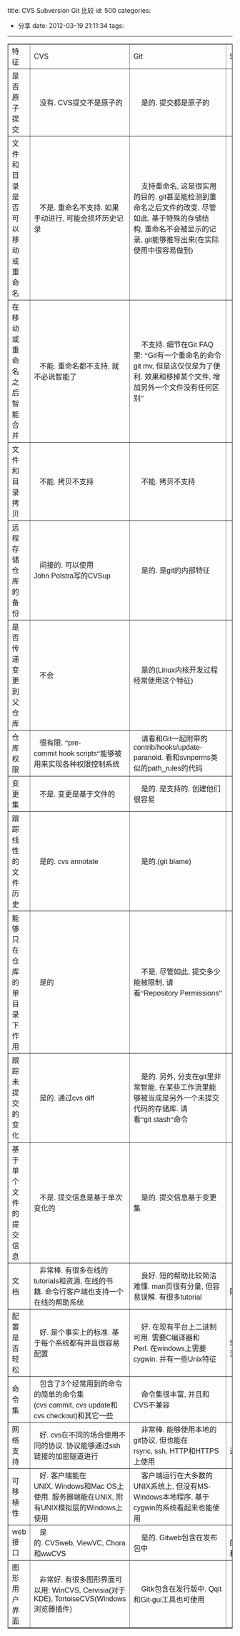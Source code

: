 title: CVS Subversion Git 比较
id: 500
categories:
  - 分享
date: 2012-03-19 21:11:34
tags:
---

<table border="1" width="90%">
<tbody>
<tr>
<td valign="center" width="84">特征</td>
<td valign="center" width="96">CVS</td>
<td valign="center" width="131">Git</td>
<td valign="center" width="96">Subversion</td>
</tr>
<tr>
<td valign="center" width="84">是否原子提交</td>
<td valign="center" width="96">   没有<span style="font-family: Arial;">. CVS</span><span style="font-family: 宋体;">提交不是原子的</span></td>
<td valign="center" width="131">    是的<span style="font-family: Arial;">. </span><span style="font-family: 宋体;">提交都是原子的</span></td>
<td valign="center" width="96">  提交都是原子的</td>
</tr>
<tr>
<td valign="center" width="84">文件和目录是否可以移动或重命名</td>
<td valign="center" width="96">   不是<span style="font-family: Arial;">. </span><span style="font-family: 宋体;">重命名不支持</span><span style="font-family: Arial;">. </span><span style="font-family: 宋体;">如果手动进行</span><span style="font-family: Arial;">, </span><span style="font-family: 宋体;">可能会损坏历史记录</span></td>
<td valign="center" width="131">    支持重命名<span style="font-family: Arial;">, </span><span style="font-family: 宋体;">这是很实用的目的</span><span style="font-family: Arial;">. git</span><span style="font-family: 宋体;">甚至能检测到重命名之后文件的改变</span><span style="font-family: Arial;">. </span><span style="font-family: 宋体;">尽管如此</span><span style="font-family: Arial;">, </span><span style="font-family: 宋体;">基于特殊的存储结构</span><span style="font-family: Arial;">, </span><span style="font-family: 宋体;">重命名不会被显示的记录</span><span style="font-family: Arial;">, git</span><span style="font-family: 宋体;">能够推导出来</span><span style="font-family: Arial;">(</span><span style="font-family: 宋体;">在实际使用中很容易做到</span><span style="font-family: Arial;">)</span></td>
<td valign="center" width="96">  是的<span style="font-family: Arial;">. </span><span style="font-family: 宋体;">支持重命名</span></td>
</tr>
<tr>
<td valign="center" width="84">在移动或重命名之后智能合并</td>
<td valign="center" width="96">   不能<span style="font-family: Arial;">. </span><span style="font-family: 宋体;">重命名都不支持</span><span style="font-family: Arial;">, </span><span style="font-family: 宋体;">就不必说智能了</span></td>
<td valign="center" width="131">    不支持<span style="font-family: Arial;">. </span><span style="font-family: 宋体;">细节在</span><span style="font-family: Arial;">Git FAQ</span><span style="font-family: 宋体;">里</span><span style="font-family: Arial;">: </span><span style="font-family: 'Times New Roman';">“</span><span style="font-family: Arial;">Git</span><span style="font-family: 宋体;">有一个重命名的命令</span><span style="font-family: Arial;">git mv, </span><span style="font-family: 宋体;">但是这仅仅是为了便利</span><span style="font-family: Arial;">. </span><span style="font-family: 宋体;">效果和移掉某个文件</span><span style="font-family: Arial;">, </span><span style="font-family: 宋体;">增加另外一个文件没有任何区别</span><span style="font-family: 'Times New Roman';">”</span></td>
<td valign="center" width="96">  不支持<span style="font-family: Arial;">. </span><span style="font-family: 'Times New Roman';">“</span><span style="font-family: Arial;">svn help me</span><span style="font-family: 'Times New Roman';">“</span><span style="font-family: 宋体;">中提到</span><span style="font-family: 'Times New Roman';">“</span><span style="font-family: 宋体;">注意</span><span style="font-family: Arial;">: </span><span style="font-family: 宋体;">这个子命令相当于拷贝和删除</span><span style="font-family: Arial;">.</span><span style="font-family: 'Times New Roman';">“</span><span style="font-family: 宋体;">并且可能有个</span><span style="font-family: Arial;">bug</span></td>
</tr>
<tr>
<td valign="center" width="84">文件和目录拷贝</td>
<td valign="center" width="96">   不能<span style="font-family: Arial;">. </span><span style="font-family: 宋体;">拷贝不支持</span></td>
<td valign="center" width="131">    不能<span style="font-family: Arial;">. </span><span style="font-family: 宋体;">拷贝不支持</span></td>
<td valign="center" width="96">  是的<span style="font-family: Arial;">. </span><span style="font-family: 宋体;">并且拷贝非常容易</span><span style="font-family: Arial;">(O(1)). </span><span style="font-family: 宋体;">包括产生分支</span></td>
</tr>
<tr>
<td valign="center" width="84">远程存储仓库的备份</td>
<td valign="center" width="96">   间接的<span style="font-family: Arial;">. </span><span style="font-family: 宋体;">可以使用</span><span style="font-family: Arial;">John Polstra</span><span style="font-family: 宋体;">写的</span><span style="font-family: Arial;">CVSup</span></td>
<td valign="center" width="131">    是的<span style="font-family: Arial;">. </span><span style="font-family: 宋体;">是</span><span style="font-family: Arial;">git</span><span style="font-family: 宋体;">的内部特征</span></td>
<td valign="center" width="96">  间接的<span style="font-family: Arial;">. </span><span style="font-family: 宋体;">可以使用</span><span style="font-family: Arial;">Chia-liang Kao</span><span style="font-family: 宋体;">的</span><span style="font-family: Arial;">SVN::Mirror</span><span style="font-family: 宋体;">插件</span><span style="font-family: Arial;">(</span><span style="font-family: 宋体;">好像是台湾人</span><span style="font-family: Arial;">)</span><span style="font-family: 宋体;">或</span><span style="font-family: Arial;">Shlomi Fish</span><span style="font-family: 宋体;">的</span><span style="font-family: Arial;">SVN-Pusher</span><span style="font-family: 宋体;">工具</span></td>
</tr>
<tr>
<td valign="center" width="84">是否传递变更到父仓库</td>
<td valign="center" width="96">   不会</td>
<td valign="center" width="131">    是的<span style="font-family: Arial;">(Linux</span><span style="font-family: 宋体;">内核开发过程经常使用这个特征</span><span style="font-family: Arial;">)</span></td>
<td valign="center" width="96">  是的<span style="font-family: Arial;">, </span><span style="font-family: 宋体;">使用要么是</span><span style="font-family: Arial;">Chia-Ling Kao</span><span style="font-family: 宋体;">的</span><span style="font-family: Arial;">SVN::Mirror</span><span style="font-family: 宋体;">脚本或者</span><span style="font-family: Arial;">Shlomi Fish</span><span style="font-family: 宋体;">的</span><span style="font-family: Arial;">svn-push</span><span style="font-family: 宋体;">工具</span></td>
</tr>
<tr>
<td valign="center" width="84">仓库权限</td>
<td valign="center" width="96">   很有限<span style="font-family: Arial;">. </span><span style="font-family: 'Times New Roman';">“</span><span style="font-family: Arial;">pre-commit hook scripts</span><span style="font-family: 'Times New Roman';">“</span><span style="font-family: 宋体;">能够被用来实现各种权限控制系统</span></td>
<td valign="center" width="131">    请看和<span style="font-family: Arial;">Git</span><span style="font-family: 宋体;">一起附带的</span><span style="font-family: Arial;">contrib/hooks/update-paranoid. </span><span style="font-family: 宋体;">看和</span><span style="font-family: Arial;">svnperms</span><span style="font-family: 宋体;">类似的</span><span style="font-family: Arial;">path_rules</span><span style="font-family: 宋体;">的代码</span></td>
<td valign="center" width="96">  是的<span style="font-family: Arial;">. </span><span style="font-family: 宋体;">基于</span><span style="font-family: Arial;">HTTP</span><span style="font-family: 宋体;">权限的</span><span style="font-family: Arial;">WebDAV-based</span><span style="font-family: 宋体;">模块能够支持基于目录级的仓库</span></td>
</tr>
<tr>
<td valign="center" width="84">变更集</td>
<td valign="center" width="96">   不是<span style="font-family: Arial;">. </span><span style="font-family: 宋体;">变更是基于文件的</span></td>
<td valign="center" width="131">    是的<span style="font-family: Arial;">. </span><span style="font-family: 宋体;">是支持的</span><span style="font-family: Arial;">, </span><span style="font-family: 宋体;">创建他们很容易</span></td>
<td valign="center" width="96">  部分支持<span style="font-family: Arial;">. </span><span style="font-family: 宋体;">对于一次提交会隐式创建一个变更集</span></td>
</tr>
<tr>
<td valign="center" width="84">跟踪线性的文件历史</td>
<td valign="center" width="96">   是的<span style="font-family: Arial;">. cvs annotate</span></td>
<td valign="center" width="131">    是的<span style="font-family: Arial;">.(git blame)</span></td>
<td valign="center" width="96">  是的<span style="font-family: Arial;">(svn blame)</span></td>
</tr>
<tr>
<td valign="center" width="84">能够只在仓库的单目录下作用</td>
<td valign="center" width="96">   是的</td>
<td valign="center" width="131">    不是<span style="font-family: Arial;">. </span><span style="font-family: 宋体;">尽管如此</span><span style="font-family: Arial;">, </span><span style="font-family: 宋体;">提交多少能被限制</span><span style="font-family: Arial;">, </span><span style="font-family: 宋体;">请看</span><span style="font-family: 'Times New Roman';">“</span><span style="font-family: Arial;">Repository Permissions</span><span style="font-family: 'Times New Roman';">”</span></td>
<td valign="center" width="96">  是的</td>
</tr>
<tr>
<td valign="center" width="84">跟踪未提交的变化</td>
<td valign="center" width="96">   是的<span style="font-family: Arial;">. </span><span style="font-family: 宋体;">通过</span><span style="font-family: Arial;">cvs diff</span></td>
<td valign="center" width="131">    是的<span style="font-family: Arial;">. </span><span style="font-family: 宋体;">另外</span><span style="font-family: Arial;">, </span><span style="font-family: 宋体;">分支在</span><span style="font-family: Arial;">git</span><span style="font-family: 宋体;">里非常智能</span><span style="font-family: Arial;">, </span><span style="font-family: 宋体;">在某些工作流里能够被当成是另外一个未提交代码的存储库</span><span style="font-family: Arial;">. </span><span style="font-family: 宋体;">请看</span><span style="font-family: 'Times New Roman';">“</span><span style="font-family: Arial;">git stash</span><span style="font-family: 'Times New Roman';">“</span><span style="font-family: 宋体;">命令</span></td>
<td valign="center" width="96">  是的<span style="font-family: Arial;">. </span><span style="font-family: 宋体;">使用</span><span style="font-family: Arial;">svn diff</span></td>
</tr>
<tr>
<td valign="center" width="84">基于单个文件的提交信息</td>
<td valign="center" width="96">   不是<span style="font-family: Arial;">. </span><span style="font-family: 宋体;">提交信息是基于单次变化的</span></td>
<td valign="center" width="131">    是的<span style="font-family: Arial;">. </span><span style="font-family: 宋体;">提交信息基于变更集</span></td>
<td valign="center" width="96">  不是<span style="font-family: Arial;">. </span><span style="font-family: 宋体;">没有这个特征</span></td>
</tr>
<tr>
<td valign="center" width="84">文档</td>
<td valign="center" width="96">   非常棒<span style="font-family: Arial;">. </span><span style="font-family: 宋体;">有很多在线的</span><span style="font-family: Arial;">tutorials</span><span style="font-family: 宋体;">和资源</span><span style="font-family: Arial;">, </span><span style="font-family: 宋体;">在线的书籍</span><span style="font-family: Arial;">. </span><span style="font-family: 宋体;">命令行客户端也支持一个在线的帮助系统</span></td>
<td valign="center" width="131">    良好<span style="font-family: Arial;">. </span><span style="font-family: 宋体;">短的帮助比较简洁难懂</span><span style="font-family: Arial;">. man</span><span style="font-family: 宋体;">页很有分量</span><span style="font-family: Arial;">, </span><span style="font-family: 宋体;">但容易误解</span><span style="font-family: Arial;">. </span><span style="font-family: 宋体;">有很多</span><span style="font-family: Arial;">tutorial</span></td>
<td valign="center" width="96">  很好<span style="font-family: Arial;">. </span><span style="font-family: 宋体;">有一些在线的书籍和一些在线的</span><span style="font-family: Arial;">tutorials</span><span style="font-family: 宋体;">和资源</span><span style="font-family: Arial;">. </span><span style="font-family: 宋体;">并且书籍是以</span><span style="font-family: Arial;">docbook/xml</span><span style="font-family: 宋体;">写的所以很容易变换成其他格式</span><span style="font-family: Arial;">. </span><span style="font-family: 宋体;">命令行同样提供了在线的帮助系统</span></td>
</tr>
<tr>
<td valign="center" width="84">配置是否轻松</td>
<td valign="center" width="96">   好<span style="font-family: Arial;">. </span><span style="font-family: 宋体;">是个事实上的标准</span><span style="font-family: Arial;">. </span><span style="font-family: 宋体;">基于每个系统都有并且很容易配置</span></td>
<td valign="center" width="131">    好<span style="font-family: Arial;">. </span><span style="font-family: 宋体;">在现有平台上二进制可用</span><span style="font-family: Arial;">. </span><span style="font-family: 宋体;">需要</span><span style="font-family: Arial;">C</span><span style="font-family: 宋体;">编译器和</span><span style="font-family: Arial;">Perl. </span><span style="font-family: 宋体;">在</span><span style="font-family: Arial;">windows</span><span style="font-family: 宋体;">上需要</span><span style="font-family: Arial;">cygwin. </span><span style="font-family: 宋体;">并有一些</span><span style="font-family: Arial;">Unix</span><span style="font-family: 宋体;">特征</span></td>
<td valign="center" width="96">  Subversion<span style="font-family: 宋体;">服务器需要安装在</span><span style="font-family: Arial;">apache2</span><span style="font-family: 宋体;">模块里</span><span style="font-family: Arial;">(</span><span style="font-family: 宋体;">如果有人希望</span><span style="font-family: Arial;">HTTP</span><span style="font-family: 宋体;">作为底层协议的话</span><span style="font-family: Arial;">)</span><span style="font-family: 宋体;">或使用它自身的服务器</span><span style="font-family: Arial;">. </span><span style="font-family: 宋体;">客户端需要</span><span style="font-family: Arial;">Subversion</span><span style="font-family: 宋体;">特征的逻辑还有</span><span style="font-family: Arial;">WebDAV</span><span style="font-family: 宋体;">库</span><span style="font-family: Arial;">(</span><span style="font-family: 宋体;">针对</span><span style="font-family: Arial;">HTTP). </span><span style="font-family: 宋体;">安装组件很直接</span><span style="font-family: Arial;">, </span><span style="font-family: 宋体;">但是需要一些额外的工作</span><span style="font-family: Arial;">(</span><span style="font-family: 宋体;">假定</span><span style="font-family: Arial;">subversion</span><span style="font-family: 宋体;">在某些平台没有二进制包可用</span><span style="font-family: Arial;">)</span></td>
</tr>
<tr>
<td valign="center" width="84">命令集</td>
<td valign="center" width="96">   包含了<span style="font-family: Arial;">3</span><span style="font-family: 宋体;">个经常用到的命令的简单的命令集</span><span style="font-family: Arial;">(cvs commit, cvs update</span><span style="font-family: 宋体;">和</span><span style="font-family: Arial;">cvs checkout)</span><span style="font-family: 宋体;">和其它一些</span></td>
<td valign="center" width="131">    命令集很丰富<span style="font-family: Arial;">, </span><span style="font-family: 宋体;">并且和</span><span style="font-family: Arial;">CVS</span><span style="font-family: 宋体;">不兼容</span></td>
<td valign="center" width="96">  类<span style="font-family: Arial;">CVS</span><span style="font-family: 宋体;">的命令集</span><span style="font-family: Arial;">, </span><span style="font-family: 宋体;">能够很容易被</span><span style="font-family: Arial;">CVS</span><span style="font-family: 宋体;">用户使用</span></td>
</tr>
<tr>
<td valign="center" width="84">网络支持</td>
<td valign="center" width="96">   好<span style="font-family: Arial;">. cvs</span><span style="font-family: 宋体;">在不同的场合使用不同的协议</span><span style="font-family: Arial;">. </span><span style="font-family: 宋体;">协议能够通过</span><span style="font-family: Arial;">ssh</span><span style="font-family: 宋体;">链接的加密隧道进行</span></td>
<td valign="center" width="131">    非常棒<span style="font-family: Arial;">. </span><span style="font-family: 宋体;">能够使用本地的</span><span style="font-family: Arial;">git</span><span style="font-family: 宋体;">协议</span><span style="font-family: Arial;">, </span><span style="font-family: 宋体;">但也能在</span><span style="font-family: Arial;">rsync, ssh, HTTP</span><span style="font-family: 宋体;">和</span><span style="font-family: Arial;">HTTPS</span><span style="font-family: 宋体;">上使用</span></td>
<td valign="center" width="96">  非常好<span style="font-family: Arial;">. Subversion</span><span style="font-family: 宋体;">服务器支持</span><span style="font-family: Arial;">WebDAV+DeltaV(</span><span style="font-family: 宋体;">基于</span><span style="font-family: Arial;">HTTP</span><span style="font-family: 宋体;">或</span><span style="font-family: Arial;">HTTPS)</span><span style="font-family: 宋体;">作为底层协议</span><span style="font-family: Arial;">, </span><span style="font-family: 宋体;">或者它自身的协议同样能在</span><span style="font-family: Arial;">ssh</span><span style="font-family: 宋体;">链接通道里使用</span><span style="font-family: Arial;">.</span></td>
</tr>
<tr>
<td valign="center" width="84">可移植性</td>
<td valign="center" width="96">   好<span style="font-family: Arial;">. </span><span style="font-family: 宋体;">客户端能在</span><span style="font-family: Arial;">UNIX, Windows</span><span style="font-family: 宋体;">和</span><span style="font-family: Arial;">Mac OS</span><span style="font-family: 宋体;">上使用</span><span style="font-family: Arial;">. </span><span style="font-family: 宋体;">服务器端能在</span><span style="font-family: Arial;">UNIX, </span><span style="font-family: 宋体;">附有</span><span style="font-family: Arial;">UNIX</span><span style="font-family: 宋体;">模拟层的</span><span style="font-family: Arial;">Windows</span><span style="font-family: 宋体;">上使用</span></td>
<td valign="center" width="131">    客户端运行在大多数的<span style="font-family: Arial;">UNIX</span><span style="font-family: 宋体;">系统上</span><span style="font-family: Arial;">, </span><span style="font-family: 宋体;">但没有</span><span style="font-family: Arial;">MS-Windows</span><span style="font-family: 宋体;">本地程序</span><span style="font-family: Arial;">. </span><span style="font-family: 宋体;">基于</span><span style="font-family: Arial;">cygwin</span><span style="font-family: 宋体;">的系统看起来也能使用</span></td>
<td valign="center" width="96">  非常好<span style="font-family: Arial;">. </span><span style="font-family: 宋体;">客户端和服务器端都能在</span><span style="font-family: Arial;">UNIX, Windows</span><span style="font-family: 宋体;">和</span><span style="font-family: Arial;">Mac OS X</span><span style="font-family: 宋体;">上运行</span></td>
</tr>
<tr>
<td valign="center" width="84">web<span style="font-family: 宋体;">接口</span></td>
<td valign="center" width="96">   是的<span style="font-family: Arial;">. CVSweb, ViewVC, Chora</span><span style="font-family: 宋体;">和</span><span style="font-family: Arial;">wwCVS</span></td>
<td valign="center" width="131">    是的<span style="font-family: Arial;">. Gitweb</span><span style="font-family: 宋体;">包含在发布包中</span></td>
<td valign="center" width="96">  是的<span style="font-family: Arial;">. ViewVC, SVN::Web, WebSVN, ViewSVN, mod_svn_view, Chora, Trac, SVN::RaWeb::Light, SVN Browser, Insurrection</span><span style="font-family: 宋体;">和</span><span style="font-family: Arial;">perl_svn.</span><span style="font-family: 宋体;">另外</span><span style="font-family: Arial;">, Subversion</span><span style="font-family: 宋体;">的</span><span style="font-family: Arial;">apache</span><span style="font-family: 宋体;">服务也提供了一个基础的</span><span style="font-family: Arial;">web</span><span style="font-family: 宋体;">接口</span></td>
</tr>
<tr>
<td valign="center" width="84">图形用户界面</td>
<td valign="center" width="96">   非常好<span style="font-family: Arial;">. </span><span style="font-family: 宋体;">有很多图形界面可以用</span><span style="font-family: Arial;">: WinCVS, Cervisia(</span><span style="font-family: 宋体;">对于</span><span style="font-family: Arial;">KDE), TortoiseCVS(Windows</span><span style="font-family: 宋体;">浏览器插件</span><span style="font-family: Arial;">)</span></td>
<td valign="center" width="131">    Gitk<span style="font-family: 宋体;">包含在发行版中</span><span style="font-family: Arial;">. Qqit</span><span style="font-family: 宋体;">和</span><span style="font-family: Arial;">Git-gui</span><span style="font-family: 宋体;">工具也可使用</span></td>
<td valign="center" width="96">  非常好<span style="font-family: Arial;">. </span><span style="font-family: 宋体;">有很多</span><span style="font-family: Arial;">GUIs</span><span style="font-family: 宋体;">可用</span><span style="font-family: Arial;">: RapidSVN(</span><span style="font-family: 宋体;">跨平台</span><span style="font-family: Arial;">), TortoiseSVN(Windows</span><span style="font-family: 宋体;">浏览器插件</span><span style="font-family: Arial;">), Jsvn(java), </span><span style="font-family: 宋体;">等</span><span style="font-family: Arial;">. </span><span style="font-family: 宋体;">大多数都还在开发中</span></td>
</tr>
</tbody>
</table>
<span style="font-family: Verdana, Arial, Helvetica, sans-serif;"><span style="font-size: 11px; line-height: normal;">
</span></span>